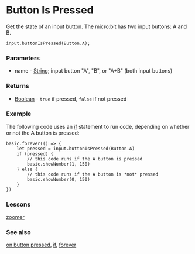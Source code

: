 # Button Is Pressed

Get the state of an input button. The micro:bit has two input buttons: A and B.

```sig
input.buttonIsPressed(Button.A);
```

### Parameters

* name - [String](/microbit/reference/types/string); input button "A", "B", or "A+B" (both input buttons)

### Returns

* [Boolean](/microbit/reference/types/boolean) - `true` if pressed, `false` if not pressed

### Example

The following code uses an [if](/microbit/reference/logic/if) statement to run code, depending on whether or not the A button is pressed:

```blocks
basic.forever(() => {
    let pressed = input.buttonIsPressed(Button.A)
    if (pressed) {
        // this code runs if the A button is pressed
        basic.showNumber(1, 150)
    } else {
        // this code runs if the A button is *not* pressed
        basic.showNumber(0, 150)
    }
})
```

### Lessons

[zoomer](/microbit/lessons/zoomer)

### See also

[on button pressed](/microbit/input/on-button-pressed), [if](/microbit/reference/logic/if), [forever](/microbit/basic/forever)

